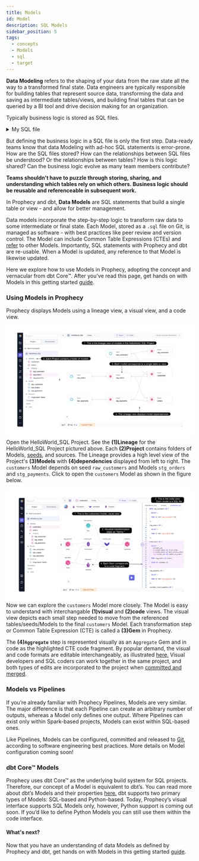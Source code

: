 ```yaml
---
title: Models
id: Model
description: SQL Models
sidebar_position: 5
tags:
  - concepts
  - Models
  - sql
  - target
---
```


**Data Modeling** refers to the shaping of your data from the raw state all the way to a transformed final state. Data engineers are typically responsible for building tables that represent source data, transforming the data and saving as intermediate tables/views, and building final tables that can be queried by a BI tool and drive decision making for an organization.

Typically business logic is stored as SQL files.

<details>
<summary> My SQL file </summary>
with import_orders as (

    select * from {{ ref('orders') }}

),
aggregate_orders as (

    select

        customer_id,
        count(order_id) as count_orders

    from import_orders
    where status not in ('returned', 'return pending')
    group by 1

),
segment_users as (

    select

        *,
        case
            when count_orders >= 3 then 'super_buyer'
            when count_orders <3 and count_orders >= 2 then
                'regular_buyer'
            else 'single_buyer'
        end as buyer_type

    from aggregate_orders

)
select \* from segment_users

</details>

But defining the business logic in a SQL file is only the first step. Data-ready teams know that data Modeling with ad-hoc SQL statements is error-prone. How are the SQL files stored? How can the relationships between SQL files be understood? Or the relationships between tables? How is this logic shared? Can the business logic evolve as many team members contribute?

**Teams shouldn't have to puzzle through storing, sharing, and understanding which tables rely on which others. Business logic should be reusable and referenceable in subsequent work.**

In Prophecy and dbt, **Data Models** are SQL statements that build a single table or view - and allow for better management.

Data models incorporate the step-by-step logic to transform raw data to some intermediate or final state. Each Model, stored as a `.sql` file on Git, is managed as software - with best practices like peer review and version control. The Model can include Common Table Expressions (CTEs) and [refer](https://docs.getdbt.com/docs/build/sql-models#building-dependencies-between-models) to other Models. Importantly, SQL statements with Prophecy and dbt are re-usable. When a Model is updated, any reference to that Model is likewise updated.

Here we explore how to use Models in Prophecy, adopting the concept and vernacular from dbt Core™. After you've read this page, get hands on with Models in this getting started [guide](/docs/getting-started/getting-started-with-low-code-sql.md#44-Develop-your-first-model).

### Using Models in Prophecy

Prophecy displays Models using a lineage view, a visual view, and a code view.

![lineage-view](./img/lineage-view.png)
Open the HelloWorld_SQL Project. See the **(1)Lineage** for the HelloWorld_SQL Project pictured above. Each **(2)Project** contains folders of Models, [seeds](/docs/getting-started/getting-started-with-low-code-sql.md#431-create-seeds), and sources. The Lineage provides a high level view of the Project's **(3)Models** with **(4)dependencies** displayed from left to right. The `customers` Model depends on seed `raw_customers` and Models `stg_orders` and `stg_payments`. Click to open the `customers` Model as shown in the figure below.

![model-view](./img/model-view.png)
Now we can explore the `customers` Model more closely. The Model is easy to understand with interchangable **(1)visual** and **(2)code** views. The visual view depicts each small step needed to move from the referenced tables/seeds/Models to the final `customers` Model. Each transformation step or Common Table Expression (CTE) is called a **(3)Gem** in Prophecy.

The **(4)`Aggregate`** step is represented visually as an `Aggregate` Gem and in code as the highlighted CTE code fragment. By popular demand, the visual and code formats are editable interchangeably, as illustrated [here.](/docs/low-code-sql/low-code-sql.md) Visual developers and SQL coders can work together in the same project, and both types of edits are incorporated to the project when [committed and merged](/docs/metadata/git.md#how-to-commit-changes).

### Models vs Pipelines

If you’re already familiar with Prophecy Pipelines, Models are very similar. The major difference is that each Pipeline can create an arbitrary number of outputs, whereas a Model only defines one output. Where Pipelines can exist only within Spark-based projects, Models can exist within SQL-based ones.

Like Pipelines, Models can be configured, committed and released to [Git](/docs/metadata/git.md), according to software engineering best practices. More details on Model configuration coming soon!

### dbt Core™ Models

Prophecy uses dbt Core™ as the underlying build system for SQL projects. Therefore, our concept of a Model is equivalent to dbt’s. You can read more about dbt’s Models and their properties [here.](https://docs.getdbt.com/docs/build/models) dbt supports two primary types of Models: SQL-based and Python-based. Today, Prophecy’s visual interface supports SQL Models only, however, Python support is coming out soon. If you’d like to define Python Models you can still use them within the code interface.

#### What's next?

Now that you have an understanding of data Models as defined by Prophecy and dbt, get hands on with Models in this getting started [guide](/docs/getting-started/getting-started-with-low-code-sql.md#44-develop-your-first-model).
